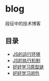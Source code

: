 # blog
段征中的技术博客

## 目录
* [JS的运行环境](https://github.com/pumpkinduan/blog/tree/master/%E5%A5%BD%E5%A5%BD%E5%AD%A6%E4%B9%A0JS%E7%B3%BB%E5%88%97)
* [JS的执行机制](https://github.com/pumpkinduan/blog/blob/master/%E5%A5%BD%E5%A5%BD%E5%AD%A6%E4%B9%A0JS%E7%B3%BB%E5%88%97/%E5%A5%BD%E5%A5%BD%E5%AD%A6%E4%B9%A0JS%E7%9A%84%E6%89%A7%E8%A1%8C%E6%9C%BA%E5%88%B6.md)
* [好好学习原型链](https://github.com/pumpkinduan/blog/blob/master/%E5%A5%BD%E5%A5%BD%E5%AD%A6%E4%B9%A0JS%E7%B3%BB%E5%88%97/%E5%A5%BD%E5%A5%BD%E5%AD%A6%E4%B9%A0%E5%8E%9F%E5%9E%8B%E9%93%BE.md)
* [好好学习闭包](https://github.com/pumpkinduan/blog/blob/master/%E5%A5%BD%E5%A5%BD%E5%AD%A6%E4%B9%A0JS%E7%B3%BB%E5%88%97/%E5%A5%BD%E5%A5%BD%E5%AD%A6%E4%B9%A0%E9%97%AD%E5%8C%85.md)
